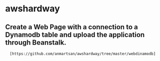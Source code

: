# awshardway

## Create a Web Page with a connection to a Dynamodb table and upload the application through Beanstalk.

      [https://github.com/anmartsan/awshardway/tree/master/webdinamodb]



